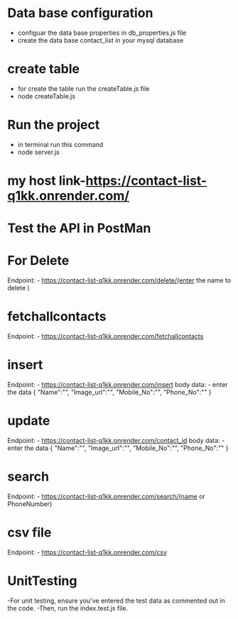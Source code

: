 # Data base configuration
- configuar the data base properties in db_properties.js file
- create the data base contact_list in your mysql database

# create table 
- for create the table run the createTable.js file 
- node createTable.js 

# Run the project
- in terminal run this command 
- node server.js

# my host link-https://contact-list-q1kk.onrender.com/

# Test the API in PostMan
 
# For Delete
  Endpoint:  - https://contact-list-q1kk.onrender.com/delete/(enter the name to delete )
# fetchallcontacts
  Endpoint:  - https://contact-list-q1kk.onrender.com/fetchallcontacts
# insert
  Endpoint:  - https://contact-list-q1kk.onrender.com/insert
  body data: - enter the data
  {
    "Name":"",
    "Image_url":"",
    "Mobile_No":"",
    "Phone_No":""
  }
# update
  Endpoint:  - https://contact-list-q1kk.onrender.com/contact_id
  body data: - enter the data
  {
    "Name":"",
    "Image_url":"",
    "Mobile_No":"",
    "Phone_No":""
  }
# search
  Endpoint:  - https://contact-list-q1kk.onrender.com/search/(name or PhoneNumber)
# csv file
  Endpoint:  - https://contact-list-q1kk.onrender.com/csv
# UnitTesting
-For unit testing, ensure you've entered the test data as commented out in the code.
-Then, run the index.test.js file.



